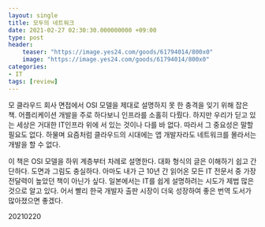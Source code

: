 ```yaml
---
layout: single
title: 모두의 네트워크
date: 2021-02-27 02:30:30.000000000 +09:00
type: post
header:
    teaser: "https://image.yes24.com/goods/61794014/800x0"
    image: "https://image.yes24.com/goods/61794014/800x0"
categories:
- IT
tags: [review]
---
```


모 클라우드 회사 면접에서 OSI 모델을 제대로 설명하지 못 한 충격을 잊기 위해 잡은 책. 어플리케이션 개발을 주로 하다보니 인프라를 소홀히 다뤘다. 하지만 우리가 딛고 있는 세상은 거대한 IT인프라 위에 서 있는 것이나 다를 바 없다. 따라서 그 중요성은 말할 필요도 없다. 하물며 요즘처럼 클라우드의 시대에는 앱 개발자라도 네트워크를 몰라서는 개발을 할 수 없다.

이 책은 OSI 모델을 하위 계층부터 차례로 설명한다. 대화 형식의 글은 이해하기 쉽고 간단하다. 도면과 그림도 충실하다. 아마도 내가 근 10년 간 읽어온 모든 IT 전문서 중 가장 전달력이 높았던 책이 아닌가 싶다. 일본에서는 IT를 쉽게 설명하려는 시도가 제법 많은 것으로 알고 있다. 어서 빨리 한국 개발자 출판 시장이 더욱 성장하여 좋은 번역 도서가 많아졌으면 좋겠다.

20210220
